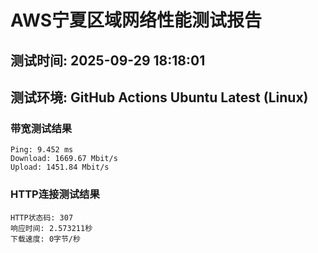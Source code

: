 # AWS宁夏区域网络性能测试报告
## 测试时间: 2025-09-29 18:18:01
## 测试环境: GitHub Actions Ubuntu Latest (Linux)

### 带宽测试结果
```
Ping: 9.452 ms
Download: 1669.67 Mbit/s
Upload: 1451.84 Mbit/s
```

### HTTP连接测试结果
```
HTTP状态码: 307
响应时间: 2.573211秒
下载速度: 0字节/秒
```

